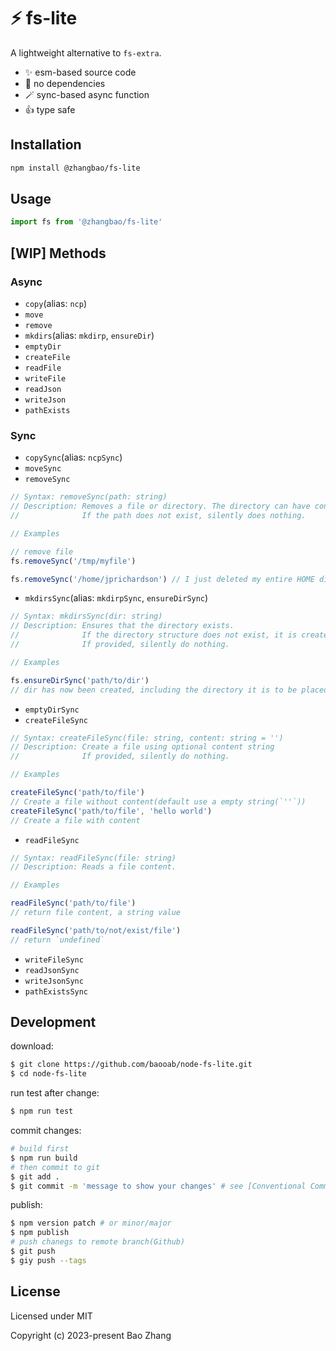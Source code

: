# ⚡ fs-lite

A lightweight alternative to `fs-extra`.

- ✨ esm-based source code
- 🎉 no dependencies
- 🪄 sync-based async function
- 👍 type safe

## Installation

```bash
npm install @zhangbao/fs-lite
```

## Usage

```js
import fs from '@zhangbao/fs-lite'
```

## [WIP] Methods

### Async

- `copy`(alias: `ncp`)
- `move`
- `remove`
- `mkdirs`(alias: `mkdirp`, `ensureDir`)
- `emptyDir`
- `createFile`
- `readFile`
- `writeFile`
- `readJson`
- `writeJson`
- `pathExists`

### Sync

- `copySync`(alias: `ncpSync`)
- `moveSync`
- `removeSync`

```ts
// Syntax: removeSync(path: string)
// Description: Removes a file or directory. The directory can have contents. 
//              If the path does not exist, silently does nothing.

// Examples

// remove file
fs.removeSync('/tmp/myfile')

fs.removeSync('/home/jprichardson') // I just deleted my entire HOME directory.
```

- `mkdirsSync`(alias: `mkdirpSync`, `ensureDirSync`)

```ts
// Syntax: mkdirsSync(dir: string)
// Description: Ensures that the directory exists. 
//              If the directory structure does not exist, it is created.
//              If provided, silently do nothing.

// Examples

fs.ensureDirSync('path/to/dir')
// dir has now been created, including the directory it is to be placed in
```

- `emptyDirSync`
- `createFileSync`

```ts
// Syntax: createFileSync(file: string, content: string = '')
// Description: Create a file using optional content string
//              If provided, silently do nothing.

// Examples

createFileSync('path/to/file')
// Create a file without content(default use a empty string(`''`))
createFileSync('path/to/file', 'hello world')
// Create a file with content
```

- `readFileSync`

```ts
// Syntax: readFileSync(file: string)
// Description: Reads a file content.

// Examples

readFileSync('path/to/file')
// return file content, a string value

readFileSync('path/to/not/exist/file')
// return `undefined`
```

- `writeFileSync`
- `readJsonSync`
- `writeJsonSync`
- `pathExistsSync`

## Development

download:

```bash
$ git clone https://github.com/baooab/node-fs-lite.git
$ cd node-fs-lite
```

run test after change:

```bash
$ npm run test
```

commit changes:

```bash
# build first
$ npm run build
# then commit to git
$ git add .
$ git commit -m 'message to show your changes' # see [Conventional Commits](https://www.conventionalcommits.org/en/v1.0.0/)
```

publish:

```bash
$ npm version patch # or minor/major
$ npm publish
# push chanegs to remote branch(Github)
$ git push
$ giy push --tags
```

## License

Licensed under MIT

Copyright (c) 2023-present Bao Zhang
